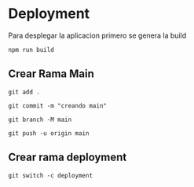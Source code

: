 # Deployment

Para desplegar la aplicacion primero se genera la build

```npm run build```

## Crear Rama Main

```git add .```

```git commit -m "creando main"```

```git branch -M main```    

```git push -u origin main```

## Crear rama deployment

```git switch -c deployment```